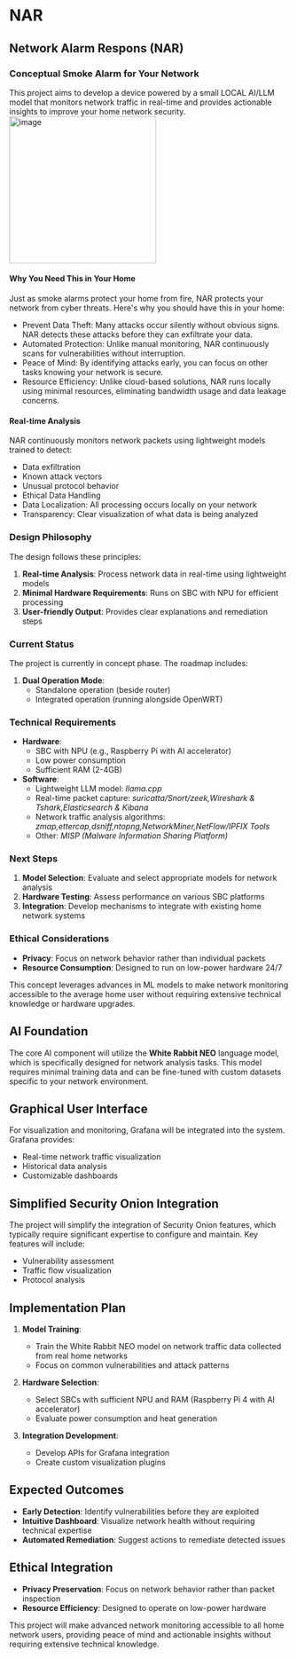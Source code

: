 # NAR
## Network Alarm Respons (NAR)
### Conceptual Smoke Alarm for Your Network
This project aims to develop a device powered by a small LOCAL AI/LLM model that monitors network traffic in real-time and provides actionable insights to improve your home network security.
<img width="265" height="265" alt="image" src="https://github.com/user-attachments/assets/b4617fcf-bb13-4c0d-811c-d7c0813fa409" />

#### Why You Need This in Your Home
Just as smoke alarms protect your home from fire, NAR protects your network from cyber threats. 
Here's why you should have this in your home:
- Prevent Data Theft: Many attacks occur silently without obvious signs. NAR detects these attacks before they can exfiltrate your data.
- Automated Protection: Unlike manual monitoring, NAR continuously scans for vulnerabilities without interruption.
- Peace of Mind: By identifying attacks early, you can focus on other tasks knowing your network is secure.
- Resource Efficiency: Unlike cloud-based solutions, NAR runs locally using minimal resources, eliminating bandwidth usage and data leakage concerns.
 
#### Real-time Analysis
NAR continuously monitors network packets using lightweight models trained to detect:
- Data exfiltration
- Known attack vectors
- Unusual protocol behavior
- Ethical Data Handling
- Data Localization: All processing occurs locally on your network
- Transparency: Clear visualization of what data is being analyzed

### Design Philosophy
The design follows these principles:
1. **Real-time Analysis**: Process network data in real-time using lightweight models
2. **Minimal Hardware Requirements**: Runs on SBC with NPU for efficient processing
3. **User-friendly Output**: Provides clear explanations and remediation steps

### Current Status
The project is currently in concept phase. The roadmap includes:
1. **Dual Operation Mode**:
   - Standalone operation (beside router)
   - Integrated operation (running alongside OpenWRT)

### Technical Requirements
- **Hardware**:
  - SBC with NPU (e.g., Raspberry Pi with AI accelerator)
  - Low power consumption
  - Sufficient RAM (2-4GB)
- **Software**:
  - Lightweight LLM model: *llama.cpp*
  - Real-time packet capture: *suricatta/Snort/zeek,Wireshark & Tshark,Elasticsearch & Kibana*
  - Network traffic analysis algorithms: *zmap,ettercap,dsniff,ntopng,NetworkMiner,NetFlow/IPFIX Tools*
  - Other: *MISP (Malware Information Sharing Platform)*
### Next Steps
1. **Model Selection**: Evaluate and select appropriate models for network analysis
2. **Hardware Testing**: Assess performance on various SBC platforms
3. **Integration**: Develop mechanisms to integrate with existing home network systems

### Ethical Considerations
- **Privacy**: Focus on network behavior rather than individual packets
- **Resource Consumption**: Designed to run on low-power hardware 24/7

This concept leverages advances in ML models to make network monitoring accessible to the average home user without requiring extensive technical knowledge or hardware upgrades.

## AI Foundation

The core AI component will utilize the **White Rabbit NEO** language model, which is specifically designed for network analysis tasks. This model requires minimal training data and can be fine-tuned with custom datasets specific to your network environment.

## Graphical User Interface

For visualization and monitoring, Grafana will be integrated into the system. Grafana provides:
- Real-time network traffic visualization
- Historical data analysis
- Customizable dashboards

## Simplified Security Onion Integration

The project will simplify the integration of Security Onion features, which typically require significant expertise to configure and maintain. Key features will include:
- Vulnerability assessment
- Traffic flow visualization
- Protocol analysis

## Implementation Plan

1. **Model Training**:
   - Train the White Rabbit NEO model on network traffic data collected from real home networks
   - Focus on common vulnerabilities and attack patterns

2. **Hardware Selection**:
   - Select SBCs with sufficient NPU and RAM (Raspberry Pi 4 with AI accelerator)
   - Evaluate power consumption and heat generation

3. **Integration Development**:
   - Develop APIs for Grafana integration
   - Create custom visualization plugins

## Expected Outcomes

- **Early Detection**: Identify vulnerabilities before they are exploited
- **Intuitive Dashboard**: Visualize network health without requiring technical expertise
- **Automated Remediation**: Suggest actions to remediate detected issues

## Ethical Integration

- **Privacy Preservation**: Focus on network behavior rather than packet inspection
- **Resource Efficiency**: Designed to operate on low-power hardware

This project will make advanced network monitoring accessible to all home network users, providing peace of mind and actionable insights without requiring extensive technical knowledge.
